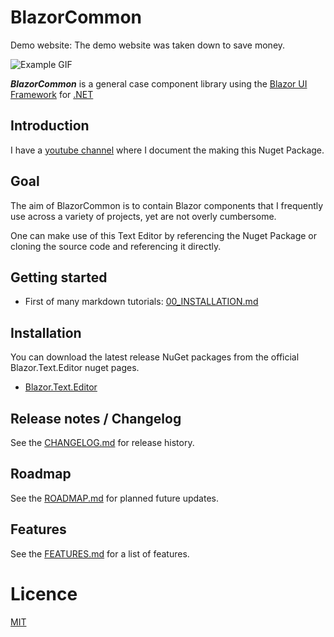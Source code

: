 # BlazorCommon

Demo website:
The demo website was taken down to save money.

![Example GIF](/Media/Gifs/root-readme-gif.gif)

***BlazorCommon*** is a general case component library using
the [Blazor UI Framework](https://dotnet.microsoft.com/en-us/apps/aspnet/web-apps/blazor)
for [.NET](https://dotnet.microsoft.com/)

## Introduction

I have a [youtube channel](https://www.youtube.com/channel/UCzhWhqYVP40as1MFUesQM9w) where I document the making this Nuget Package.

## Goal

The aim of BlazorCommon is to contain Blazor components that I frequently use across a variety of projects, yet are not overly cumbersome.

One can make use of this Text Editor by referencing the Nuget Package or cloning the source code and referencing it
directly.

## Getting started

- First of many markdown tutorials: [00_INSTALLATION.md](/Documentation/00_INSTALLATION.md)

## Installation

You can download the latest release NuGet packages from the official Blazor.Text.Editor nuget pages.

- [Blazor.Text.Editor](https://www.nuget.org/packages/Blazor.Text.Editor)

## Release notes / Changelog

See the [CHANGELOG.md](/CHANGELOG.md) for release history.

## Roadmap

See the [ROADMAP.md](/ROADMAP.md) for planned future updates.

## Features

See the [FEATURES.md](/FEATURES.md) for a list of features.

# Licence

[MIT](https://opensource.org/licenses/MIT)
